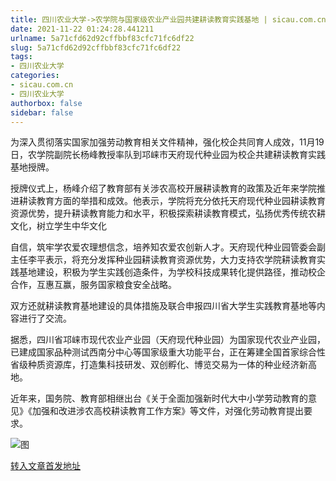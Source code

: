 ```yaml
---
title: 四川农业大学->农学院与国家级农业产业园共建耕读教育实践基地 | sicau.com.cn
date: 2021-11-22 01:24:28.441211
urlname: 5a71cfd62d92cffbbf83cfc71fc6df22
slug: 5a71cfd62d92cffbbf83cfc71fc6df22
tags: 
- 四川农业大学
categories:
- sicau.com.cn
- 四川农业大学
authorbox: false
sidebar: false
---
```

为深入贯彻落实国家加强劳动教育相关文件精神，强化校企共同育人成效，11月19日，农学院副院长杨峰教授率队到邛崃市天府现代种业园为校企共建耕读教育实践基地授牌。

授牌仪式上，杨峰介绍了教育部有关涉农高校开展耕读教育的政策及近年来学院推进耕读教育方面的举措和成效。他表示，学院将充分依托天府现代种业园耕读教育资源优势，提升耕读教育能力和水平，积极探索耕读教育模式，弘扬优秀传统农耕文化，树立学生中华文化
<!--more-->
自信，筑牢学农爱农理想信念，培养知农爱农创新人才。天府现代种业园管委会副主任李平表示，将充分发挥种业园耕读教育资源优势，大力支持农学院耕读教育实践基地建设，积极为学生实践创造条件，为学校科技成果转化提供路径，推动校企合作，互惠互赢，服务国家粮食安全战略。

双方还就耕读教育基地建设的具体措施及联合申报四川省大学生实践教育基地等内容进行了交流。

据悉，四川省邛崃市现代农业产业园（天府现代种业园）为国家现代农业产业园，已建成国家品种测试西南分中心等国家级重大功能平台，正在筹建全国首家综合性省级种质资源库，打造集科技研发、双创孵化、博览交易为一体的种业经济新高地。

近年来，国务院、教育部相继出台《关于全面加强新时代大中小学劳动教育的意见》《加强和改进涉农高校耕读教育工作方案》等文件，对强化劳动教育提出要求。

![图](https://news.sicau.edu.cn/__local/1/DD/E8/09AC0BA4B267691B64C0C3A951E_32D7BA45_329E2.png)

[转入文章首发地址](https://news.sicau.edu.cn/info/1078/65612.htm)